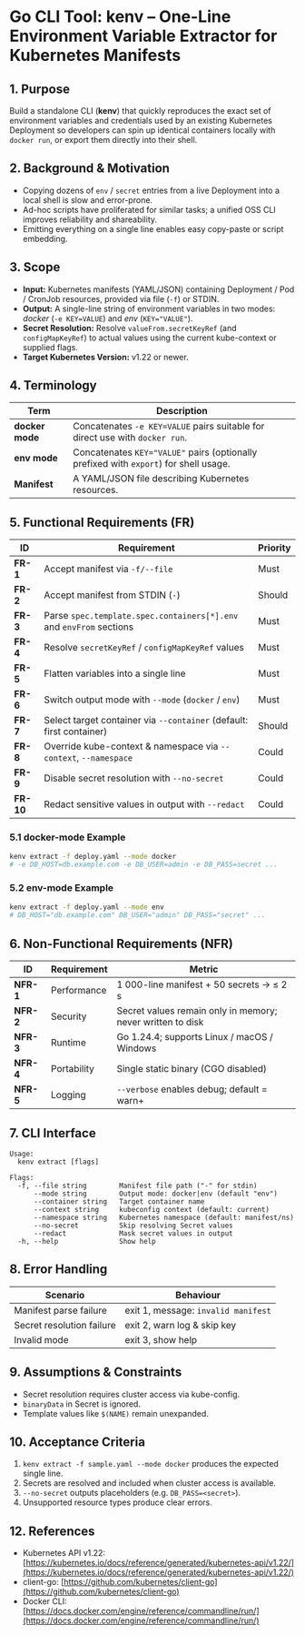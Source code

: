 # Go CLI Tool: kenv – One-Line Environment Variable Extractor for Kubernetes Manifests

## 1. Purpose

Build a standalone CLI (**kenv**) that quickly reproduces the exact set of environment variables and credentials used by an existing Kubernetes Deployment so developers can spin up identical containers locally with `docker run`, or export them directly into their shell.

## 2. Background & Motivation

* Copying dozens of `env` / `secret` entries from a live Deployment into a local shell is slow and error-prone.
* Ad-hoc scripts have proliferated for similar tasks; a unified OSS CLI improves reliability and shareability.
* Emitting everything on a single line enables easy copy-paste or script embedding.

## 3. Scope

* **Input:** Kubernetes manifests (YAML/JSON) containing Deployment / Pod / CronJob resources, provided via file (`-f`) or STDIN.
* **Output:** A single-line string of environment variables in two modes: *docker* (`-e KEY=VALUE`) and *env* (`KEY="VALUE"`).
* **Secret Resolution:** Resolve `valueFrom.secretKeyRef` (and `configMapKeyRef`) to actual values using the current kube-context or supplied flags.
* **Target Kubernetes Version:** v1.22 or newer.

## 4. Terminology

| Term            | Description                                                                           |
| --------------- | ------------------------------------------------------------------------------------- |
| **docker mode** | Concatenates `-e KEY=VALUE` pairs suitable for direct use with `docker run`.          |
| **env mode**    | Concatenates `KEY="VALUE"` pairs (optionally prefixed with `export`) for shell usage. |
| **Manifest**    | A YAML/JSON file describing Kubernetes resources.                                     |

## 5. Functional Requirements (FR)

| ID        | Requirement                                                          | Priority |
| --------- | -------------------------------------------------------------------- | -------- |
| **FR-1**  | Accept manifest via `-f/--file`                                      | Must     |
| **FR-2**  | Accept manifest from STDIN (`-`)                                     | Should   |
| **FR-3**  | Parse `spec.template.spec.containers[*].env` and `envFrom` sections  | Must     |
| **FR-4**  | Resolve `secretKeyRef` / `configMapKeyRef` values                    | Must     |
| **FR-5**  | Flatten variables into a single line                                 | Must     |
| **FR-6**  | Switch output mode with `--mode` (`docker` / `env`)                  | Must     |
| **FR-7**  | Select target container via `--container` (default: first container) | Should   |
| **FR-8**  | Override kube-context & namespace via `--context`, `--namespace`     | Could    |
| **FR-9**  | Disable secret resolution with `--no-secret`                         | Could    |
| **FR-10** | Redact sensitive values in output with `--redact`                    | Could    |

### 5.1 docker-mode Example

```bash
kenv extract -f deploy.yaml --mode docker
# -e DB_HOST=db.example.com -e DB_USER=admin -e DB_PASS=secret ...
```

### 5.2 env-mode Example

```bash
kenv extract -f deploy.yaml --mode env
# DB_HOST="db.example.com" DB_USER="admin" DB_PASS="secret" ...
```

## 6. Non-Functional Requirements (NFR)

| ID        | Requirement | Metric                                                     |
| --------- | ----------- | ---------------------------------------------------------- |
| **NFR-1** | Performance | 1 000-line manifest + 50 secrets → ≤ 2 s                   |
| **NFR-2** | Security    | Secret values remain only in memory; never written to disk |
| **NFR-3** | Runtime     | Go 1.24.4; supports Linux / macOS / Windows                |
| **NFR-4** | Portability | Single static binary (CGO disabled)                        |
| **NFR-5** | Logging     | `--verbose` enables debug; default = warn+                 |

## 7. CLI Interface

```text
Usage:
  kenv extract [flags]

Flags:
  -f, --file string        Manifest file path ("-" for stdin)
      --mode string        Output mode: docker|env (default "env")
      --container string   Target container name
      --context string     kubeconfig context (default: current)
      --namespace string   Kubernetes namespace (default: manifest/ns)
      --no-secret          Skip resolving Secret values
      --redact             Mask secret values in output
  -h, --help               Show help
```

## 8. Error Handling

| Scenario                  | Behaviour                           |
| ------------------------- | ----------------------------------- |
| Manifest parse failure    | exit 1, message: `invalid manifest` |
| Secret resolution failure | exit 2, warn log & skip key         |
| Invalid mode              | exit 3, show help                   |

## 9. Assumptions & Constraints

* Secret resolution requires cluster access via kube-config.
* `binaryData` in Secret is ignored.
* Template values like `$(NAME)` remain unexpanded.

## 10. Acceptance Criteria

1. `kenv extract -f sample.yaml --mode docker` produces the expected single line.
2. Secrets are resolved and included when cluster access is available.
3. `--no-secret` outputs placeholders (e.g. `DB_PASS=<secret>`).
4. Unsupported resource types produce clear errors.

## 12. References

* Kubernetes API v1.22: [https://kubernetes.io/docs/reference/generated/kubernetes-api/v1.22/](https://kubernetes.io/docs/reference/generated/kubernetes-api/v1.22/)
* client-go: [https://github.com/kubernetes/client-go](https://github.com/kubernetes/client-go)
* Docker CLI: [https://docs.docker.com/engine/reference/commandline/run/](https://docs.docker.com/engine/reference/commandline/run/)

